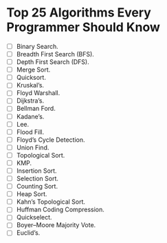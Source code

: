 # Top 25 Algorithms Every Programmer Should Know

- [ ] Binary Search.
- [ ] Breadth First Search (BFS).
- [ ] Depth First Search (DFS).
- [ ] Merge Sort.
- [ ] Quicksort.
- [ ] Kruskal’s.
- [ ] Floyd Warshall.
- [ ] Dijkstra’s.
- [ ] Bellman Ford.
- [ ] Kadane’s.
- [ ] Lee.
- [ ] Flood Fill.
- [ ] Floyd’s Cycle Detection.
- [ ] Union Find.
- [ ] Topological Sort.
- [ ] KMP.
- [ ] Insertion Sort.
- [ ] Selection Sort.
- [ ] Counting Sort.
- [ ] Heap Sort.
- [ ] Kahn’s Topological Sort.
- [ ] Huffman Coding Compression.
- [ ] Quickselect.
- [ ] Boyer–Moore Majority Vote.
- [ ] Euclid’s.
